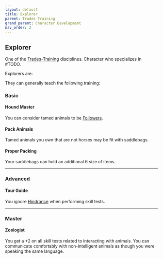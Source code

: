 ```yaml
---
layout: default
title: Explorer
parent: Trades Training
grand_parent: Character Development
nav_order: 2
---
```

## Explorer
One of the [Trades-Training](Trades-Training) disciplines. Character who specializes in #TODO.

Explorers are: 

They can generally teach the following training:

### Basic

#### Hound Master
You can consider tamed animals to be [Followers](Terminology#Follower).

#### Pack Animals
Tamed animals you own that are not horses may be fit with saddlebags.

#### Proper Packing
Your saddlebags can hold an additional 6 size of items.





---

### Advanced

#### Tour Guide
You ignore [Hindrance](Skills#Aid%20and%20Hindrance) when performing skill tests.


---

### Master

#### Zoologist
You get a +2 on all skill tests related to interacting with animals. You can communicate comfortably with non-intelligent animals as though you were speaking the same language.

